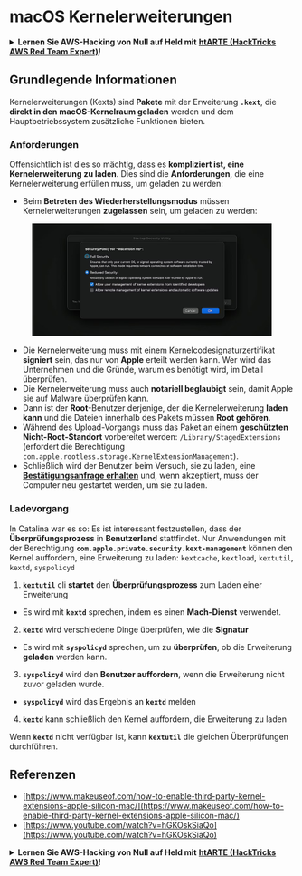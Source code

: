 # macOS Kernelerweiterungen

<details>

<summary><strong>Lernen Sie AWS-Hacking von Null auf Held mit</strong> <a href="https://training.hacktricks.xyz/courses/arte"><strong>htARTE (HackTricks AWS Red Team Expert)</strong></a><strong>!</strong></summary>

* Arbeiten Sie in einem **Cybersicherheitsunternehmen**? Möchten Sie Ihr **Unternehmen auf HackTricks beworben sehen**? Oder möchten Sie Zugang zur **neuesten Version von PEASS oder zum Herunterladen von HackTricks im PDF-Format** haben? Überprüfen Sie die [**ABONNEMENTPLÄNE**](https://github.com/sponsors/carlospolop)!
* Entdecken Sie [**The PEASS Family**](https://opensea.io/collection/the-peass-family), unsere exklusive Sammlung von [**NFTs**](https://opensea.io/collection/the-peass-family)
* Holen Sie sich das offizielle [**PEASS und HackTricks Merch**](https://peass.creator-spring.com)
* **Treten Sie dem** [**💬**](https://emojipedia.org/speech-balloon/) **Discord-Gruppe bei** oder der [**Telegram-Gruppe**](https://t.me/peass) bei oder **folgen Sie mir** auf **Twitter** 🐦[**@carlospolopm**](https://twitter.com/hacktricks\_live).
* **Teilen Sie Ihre Hacking-Tricks, indem Sie PR an das** [**hacktricks-Repository**](https://github.com/carlospolop/hacktricks) **und das** [**hacktricks-cloud-Repository**](https://github.com/carlospolop/hacktricks-cloud) **senden**.

</details>

## Grundlegende Informationen

Kernelerweiterungen (Kexts) sind **Pakete** mit der Erweiterung **`.kext`**, die **direkt in den macOS-Kernelraum geladen** werden und dem Hauptbetriebssystem zusätzliche Funktionen bieten.

### Anforderungen

Offensichtlich ist dies so mächtig, dass es **kompliziert ist, eine Kernelerweiterung zu laden**. Dies sind die **Anforderungen**, die eine Kernelerweiterung erfüllen muss, um geladen zu werden:

* Beim **Betreten des Wiederherstellungsmodus** müssen Kernelerweiterungen **zugelassen** sein, um geladen zu werden:

<figure><img src="../../../.gitbook/assets/image (2) (1) (1) (1) (1) (1) (1) (1) (1) (1) (1) (1) (1) (1) (1) (1) (1).png" alt=""><figcaption></figcaption></figure>

* Die Kernelerweiterung muss mit einem Kernelcodesignaturzertifikat **signiert** sein, das nur von **Apple** erteilt werden kann. Wer wird das Unternehmen und die Gründe, warum es benötigt wird, im Detail überprüfen.
* Die Kernelerweiterung muss auch **notariell beglaubigt** sein, damit Apple sie auf Malware überprüfen kann.
* Dann ist der **Root**-Benutzer derjenige, der die Kernelerweiterung **laden kann** und die Dateien innerhalb des Pakets müssen **Root gehören**.
* Während des Upload-Vorgangs muss das Paket an einem **geschützten Nicht-Root-Standort** vorbereitet werden: `/Library/StagedExtensions` (erfordert die Berechtigung `com.apple.rootless.storage.KernelExtensionManagement`).
* Schließlich wird der Benutzer beim Versuch, sie zu laden, eine [**Bestätigungsanfrage erhalten**](https://developer.apple.com/library/archive/technotes/tn2459/\_index.html) und, wenn akzeptiert, muss der Computer neu gestartet werden, um sie zu laden.

### Ladevorgang

In Catalina war es so: Es ist interessant festzustellen, dass der **Überprüfungsprozess** in **Benutzerland** stattfindet. Nur Anwendungen mit der Berechtigung **`com.apple.private.security.kext-management`** können den Kernel auffordern, eine Erweiterung zu laden: `kextcache`, `kextload`, `kextutil`, `kextd`, `syspolicyd`

1. **`kextutil`** cli **startet** den **Überprüfungsprozess** zum Laden einer Erweiterung
* Es wird mit **`kextd`** sprechen, indem es einen **Mach-Dienst** verwendet.
2. **`kextd`** wird verschiedene Dinge überprüfen, wie die **Signatur**
* Es wird mit **`syspolicyd`** sprechen, um zu **überprüfen**, ob die Erweiterung **geladen** werden kann.
3. **`syspolicyd`** wird den **Benutzer auffordern**, wenn die Erweiterung nicht zuvor geladen wurde.
* **`syspolicyd`** wird das Ergebnis an **`kextd`** melden
4. **`kextd`** kann schließlich den Kernel auffordern, die Erweiterung zu laden

Wenn **`kextd`** nicht verfügbar ist, kann **`kextutil`** die gleichen Überprüfungen durchführen.

## Referenzen

* [https://www.makeuseof.com/how-to-enable-third-party-kernel-extensions-apple-silicon-mac/](https://www.makeuseof.com/how-to-enable-third-party-kernel-extensions-apple-silicon-mac/)
* [https://www.youtube.com/watch?v=hGKOskSiaQo](https://www.youtube.com/watch?v=hGKOskSiaQo)

<details>

<summary><strong>Lernen Sie AWS-Hacking von Null auf Held mit</strong> <a href="https://training.hacktricks.xyz/courses/arte"><strong>htARTE (HackTricks AWS Red Team Expert)</strong></a><strong>!</strong></summary>

* Arbeiten Sie in einem **Cybersicherheitsunternehmen**? Möchten Sie Ihr **Unternehmen auf HackTricks beworben sehen**? Oder möchten Sie Zugang zur **neuesten Version von PEASS oder zum Herunterladen von HackTricks im PDF-Format** haben? Überprüfen Sie die [**ABONNEMENTPLÄNE**](https://github.com/sponsors/carlospolop)!
* Entdecken Sie [**The PEASS Family**](https://opensea.io/collection/the-peass-family), unsere exklusive Sammlung von [**NFTs**](https://opensea.io/collection/the-peass-family)
* Holen Sie sich das offizielle [**PEASS und HackTricks Merch**](https://peass.creator-spring.com)
* **Treten Sie dem** [**💬**](https://emojipedia.org/speech-balloon/) **Discord-Gruppe bei** oder der [**Telegram-Gruppe**](https://t.me/peass) bei oder **folgen Sie mir** auf **Twitter** 🐦[**@carlospolopm**](https://twitter.com/hacktricks\_live).
* **Teilen Sie Ihre Hacking-Tricks, indem Sie PR an das** [**hacktricks-Repository**](https://github.com/carlospolop/hacktricks) **und das** [**hacktricks-cloud-Repository**](https://github.com/carlospolop/hacktricks-cloud) **senden**.

</details>
